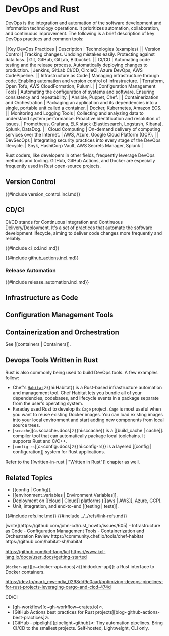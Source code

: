 # DevOps and Rust

DevOps is the integration and automation of the software development and information technology operations. It prioritizes automation, collaboration, and continuous improvement. The following is a brief description of key DevOps practices and common tools:

| Key DevOps Practices | Description | Technologies (examples) |
| Version Control | Tracking changes. Undoing mistakes easily. Protecting against data loss. | Git, GitHub, GitLab, Bitbucket. |
| CI/CD | Automating code testing and the release process. Automatically deploying changes to production. | Jenkins, GitLab CI/CD, CircleCI, Azure DevOps, AWS CodePipeline. |
| Infrastructure as Code | Managing infrastructure through code. Enabling automation and version control of infrastructure. | Terraform, Open Tofu, AWS CloudFormation, Pulumi. |
| Configuration Management Tools | Automating the configuration of systems and software. Ensuring consistency and repeatability. | Ansible, Puppet, Chef. |
| Containerization and Orchestration | Packaging an application and its dependencies into a single, portable unit called a container. | Docker, Kubernetes, Amazon ECS. |
| Monitoring and Logging Tools | Collecting and analyzing data to understand system performance. Proactive identification and resolution of issues. | Prometheus, Grafana, ELK stack (Elasticsearch, Logstash, Kibana), Splunk, DataDog. |
| Cloud Computing | On-demand delivery of computing services over the Internet. | AWS, Azure, Google Cloud Platform (GCP). |
| DevSecOps | Integrating security practices into every stage of the DevOps lifecycle. | Snyk, HashiCorp Vault, AWS Secrets Manager, Splunk |

Rust coders, like developers in other fields, frequently leverage DevOps methods and tooling. GitHub, GitHub Actions, and Docker are especially frequently used in Rust open-source projects.

## Version Control

{{#include version_control.incl.md}}

## CD/CI

CI/CD stands for Continuous Integration and Continuous Delivery/Deployment. It's a set of practices that automate the software development lifecycle, aiming to deliver code changes more frequently and reliably.

{{#include ci_cd.incl.md}}

{{#include github_actions.incl.md}}

### Release Automation

{{#include release_automation.incl.md}}

## Infrastructure as Code

## Configuration Management Tools

## Containerization and Orchestration

See [[containers | Containers]].

## Devops Tools Written in Rust

Rust is also commonly being used to build DevOps tools. A few examples follow:

- Chef's [`Habitat`](https://community.chef.io/tools/chef-habitat)↗{{hi:Habitat}} is a Rust-based infrastructure automation and management tool. Chef Habitat lets you bundle all of your dependencies, codebases, and lifecycle events in a package separate from the user's operating system.
- Faraday used Rust to develop its `Cage` project. `Cage` is most useful when you want to reuse existing Docker images. You can load existing images into your local environment and start adding new components from local source trees.
- [`sccache`][c~sccache~docs]↗{{hi:sccache}} is a [[build_cache | cache]]. compiler tool that can automatically package local toolchains. It supports Rust and C/C++.
- [`config-rs`][c~config~docs]↗{{hi:config-rs}} is a layered [[config | configuration]] system for Rust applications.

Refer to the [[written-in-rust | "Written in Rust"]] chapter as well.

## Related Topics

- [[config | Config]].
- [[environment_variables | Environment Variables]].
- Deployment on [[cloud | Cloud]] platforms ([[aws | AWS]], Azure, GCP).
- Unit, integration, and end-to-end [[testing | tests]].

{{#include refs.incl.md}}
{{#include ../../refs/link-refs.md}}

<div class="hidden">
[write](https://github.com/john-cd/rust_howto/issues/605)
- Infrastructure as Code
- Configuration Management Tools
- Containerization and Orchestration
Review
https://community.chef.io/tools/chef-habitat
https://github.com/habitat-sh/habitat

https://github.com/kcl-lang/kcl
https://www.kcl-lang.io/docs/user_docs/getting-started

[`docker-api`][c~docker-api~docs]↗{{hi:docker-api}}: a Rust interface to Docker containers.

https://dev.to/mark_mwendia_0298dd9c0aad/optimizing-devops-pipelines-for-rust-projects-leveraging-cargo-and-cicd-474d

CD/CI

- [gh-workflow][c~gh-workflow~crates.io]↗.
- [GitHub Actions best practices for Rust projects][blog~github-actions-best-practices]↗.
- [GitHub - pipelight][pipelight~github]↗: Tiny automation pipelines. Bring CI/CD to the smallest projects. Self-hosted, Lightweight, CLI only.

</div>
